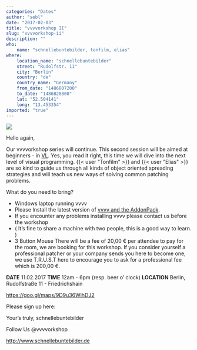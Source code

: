 ```yaml
---
categories: "Dates"
author: "sebl"
date: "2017-02-03"
title: "vvvvorkshop II"
slug: "vvvvorkshop-ii"
description: ""
who: 
    name: "schnellebuntebilder, tonfilm, elias"
where: 
    location_name: "schnellebuntebilder"
    street: "Rudolfstr. 11"
    city: "Berlin"
    country: "de"
    country_name: "Germany"
    from_date: "1486807200"
    to_date: "1486828800"
    lat: "52.504141"
    long: "13.453354"
imported: "true"
---
```



![](VVVV.png) 

Hello again,

Our vvvvorkshop series will continue.
This second session will be aimed at beginners - in [VL](/blog/blog/devvvvlopment-update-january-2017).
Yes, you read it right, this time we will dive into the next level of visual programming. {{< user "Tonfilm" >}} and {{< user "Elias" >}} are so kind to guide us through all kinds of object oriented spreading strategies and will teach us new ways of solving common patching problems.


What do you need to bring?

* Windows laptop running vvvv
* Please Install the latest version of [vvvv and the AddonPack](https://vvvv.org/downloads).
* If you encounter any problems installing vvvv please contact us before the workshop
* ( It’s fine to share a machine with two people, this is a good way to learn. )
* 3 Button Mouse
There will be a fee of 20,00 € per attendee to pay for the room, we are booking for this workshop.
If you consider yourself a professional patcher or your company sends you here to become one, we use T.R.U.S.T here to encourage you to ask for a professional fee which is 200,00 €. 

**DATE**	11.02.2017
**TIME**	12am - 6pm (resp. beer o’ clock)
**LOCATION**	Berlin, Rudolfstraße 11 - Friedrichshain

<https://goo.gl/maps/9D9u36WihDJ2>

Please sign up here: 

[](mailto:vvvvorkshop@schnellebuntebilder.de)

Your’s truly,
schnellebuntebilder

Follow Us
@vvvvorkshop

<http://www.schnellebuntebilder.de>